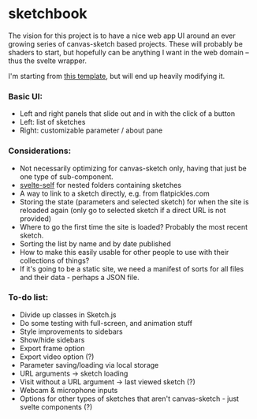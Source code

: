 # sketchbook

The vision for this project is to have a nice web app UI around an ever growing series of canvas-sketch based projects. These will probably be shaders to start, but hopefully can be anything I want in the web domain – thus the svelte wrapper.

I'm starting from [this template](https://svelte.dev/repl/65d8e61777a44c77bf46eaa15b5f63dc?version=3.12.1), but will end up heavily modifying it.

### Basic UI:
* Left and right panels that slide out and in with the click of a button
* Left: list of sketches
* Right: customizable parameter / about pane

### Considerations:
* Not necessarily optimizing for canvas-sketch only, having that just be one type of sub-component.
* [svelte-self](https://svelte.dev/tutorial/svelte-self) for nested folders containing sketches
* A way to link to a sketch directly, e.g. from flatpickles.com
* Storing the state (parameters and selected sketch) for when the site is reloaded again (only go to selected sketch if a direct URL is not provided)
* Where to go the first time the site is loaded? Probably the most recent sketch.
* Sorting the list by name and by date published
* How to make this easily usable for other people to use with their collections of things?
* If it's going to be a static site, we need a manifest of sorts for all files and their data - perhaps a JSON file.

### To-do list:
* Divide up classes in Sketch.js
* Do some testing with full-screen, and animation stuff
* Style improvements to sidebars
* Show/hide sidebars
* Export frame option
* Export video option (?)
* Parameter saving/loading via local storage
* URL arguments -> sketch loading 
* Visit without a URL argument -> last viewed sketch (?)
* Webcam & microphone inputs
* Options for other types of sketches that aren't canvas-sketch - just svelte components (?)
